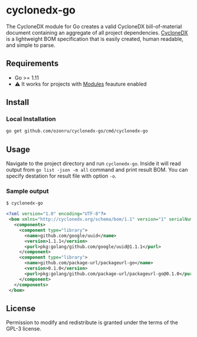 # cyclonedx-go

The CycloneDX module for Go creates a valid CycloneDX bill-of-material document containing an aggregate of all project dependencies. [CycloneDX](https://cyclonedx.org) is a lightweight BOM specification that is easily created, human readable, and simple to parse.

## Requirements

* Go >= 1.11
* :warning: It works for projects with [Modules](https://blog.golang.org/using-go-modules) feauture enabled

## Install

### Local Installation

```bash
go get github.com/ozonru/cyclonedx-go/cmd/cyclonedx-go
```

## Usage

Navigate to the project directory and run `cyclonedx-go`. Inside it will read output from `go list -json -m all` command and print result BOM. You can specify destation for result file with option `-o`.

### Sample output

```bash
$ cyclonedx-go 
```
```xml
<?xml version="1.0" encoding="UTF-8"?>
 <bom xmlns="http://cyclonedx.org/schema/bom/1.1" version="1" serialNumber="urn:uuid:3bb55f5c-80ca-49d7-a68f-0180345a7208">
   <components>
     <component type="library">
       <name>github.com/google/uuid</name>
       <version>1.1.1</version>
       <purl>pkg:golang/github.com/google/uuid@1.1.1</purl>
     </component>
     <component type="library">
       <name>github.com/package-url/packageurl-go</name>
       <version>0.1.0</version>
       <purl>pkg:golang/github.com/package-url/packageurl-go@0.1.0</purl>
     </component>
   </components>
 </bom>
```

## License

Permission to modify and redistribute is granted under the terms of the GPL-3 license.
